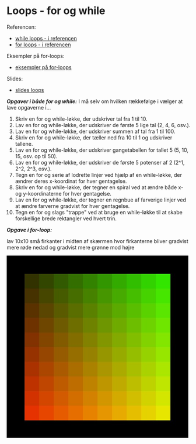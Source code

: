 # Loops - for og while

Referencen:
- [while loops - i referencen](https://processing.org/reference/while.html)
- [for loops - i referencen](https://processing.org/reference/for.html)

Eksempler på for-loops:
- [eksempler på for-loops](loop_for_eksempler.md)

Slides:
- [slides loops](slides_loops.pdf)

***Opgaver i både for og while:*** I må selv om hvilken rækkefølge i vælger at lave opgaverne i...

1. Skriv en for og while-løkke, der udskriver tal fra 1 til 10.
2. Lav en for og  while-løkke, der udskriver de første 5 lige tal (2, 4, 6, osv.).
3. Lav en for og  while-løkke, der udskriver summen af tal fra 1 til 100.
4. Skriv en for og  while-løkke, der tæller ned fra 10 til 1 og udskriver tallene.
5. Lav en for og  while-løkke, der udskriver gangetabellen for tallet 5 (5, 10, 15, osv. op til 50).
6. Lav en for og  while-løkke, der udskriver de første 5 potenser af 2 (2^1, 2^2, 2^3, osv.).
7. Tegn en for og  serie af lodrette linjer ved hjælp af en while-løkke, der ændrer deres x-koordinat for hver gentagelse.
8. Skriv en for og  while-løkke, der tegner en spiral ved at ændre både x- og y-koordinaterne for hver gentagelse.
9. Lav en for og  while-løkke, der tegner en regnbue af farverige linjer ved at ændre farverne gradvist for hver gentagelse.
10. Tegn en for og  slags "trappe" ved at bruge en while-løkke til at skabe forskellige brede rektangler ved hvert trin.


***Opgave i for-loop:***

lav 10x10 små firkanter i midten af skærmen hvor firkanterne bliver gradvist mere røde nedad og gradvist mere grønne mod højre

![firkantopgaven_med_for_loop.jpg](firkantopgaven_med_for_loop.jpg)